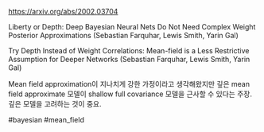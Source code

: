 https://arxiv.org/abs/2002.03704

Liberty or Depth: Deep Bayesian Neural Nets Do Not Need Complex Weight
  Posterior Approximations (Sebastian Farquhar, Lewis Smith, Yarin Gal)

Try Depth Instead of Weight Correlations: Mean-field is a Less Restrictive Assumption for Deeper Networks (Sebastian Farquhar, Lewis Smith, Yarin Gal)

Mean field approximation이 지나치게 강한 가정이라고 생각해왔지만 깊은 mean field approximate 모델이 shallow full covariance 모델을 근사할 수 있다는 주장. 깊은 모델을 고려하는 것이 중요.

#bayesian #mean_field
